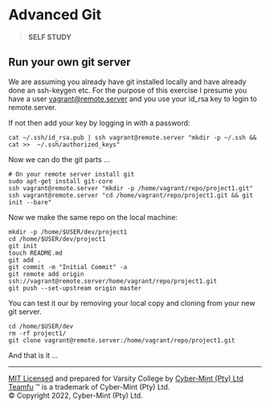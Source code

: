 # Advanced Git

> **SELF STUDY**

## Run your own git server

We are assuming you already have git installed locally and have already done an ssh-keygen etc.  For the purpose of this exercise I presume you have a user vagrant@remote.server and you use your id_rsa key to login to remote.server.

If not then add your key by logging in with a password:
```
cat ~/.ssh/id_rsa.pub | ssh vagrant@remote.server "mkdir -p ~/.ssh && cat >>  ~/.ssh/authorized_keys"
```

Now we can do the git parts ...
```
# On your remote server install git
sudo apt-get install git-core
ssh vagrant@remote.server "mkdir -p /home/vagrant/repo/project1.git"
ssh vagrant@remote.server "cd /home/vagrant/repo/project1.git && git init --bare"
```

Now we make the same repo on the local machine:
```
mkdir -p /home/$USER/dev/project1
cd /home/$USER/dev/project1
git init
touch README.md
git add .
git commit -m "Initial Commit" -a
git remote add origin ssh://vagrant@remote.server/home/vagrant/repo/project1.git
git push --set-upstream origin master
```

You can test it our by removing your local copy and cloning from your new git server.

```
cd /home/$USER/dev
rm -rf project1/
git clone vagrant@remote.server:/home/vagrant/repo/project1.git
```

And that is it ...


---
[MIT Licensed](LICENSE) and prepared for Varsity College by [Cyber-Mint (Pty) Ltd](https://www.cyber-mint.com)<br>
[Teamfu](https://teamfu.tech) &trade; is a trademark of Cyber-Mint (Pty) Ltd.<br>
&copy; Copyright 2022, Cyber-Mint (Pty) Ltd.  